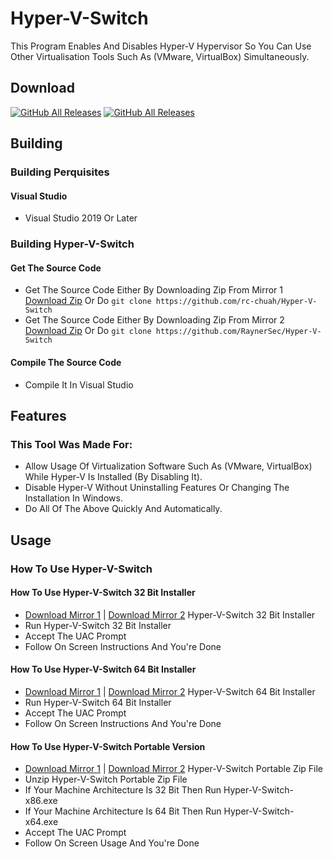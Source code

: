 # Hyper-V-Switch
This Program Enables And Disables Hyper-V Hypervisor So You Can Use Other Virtualisation Tools Such As (VMware, VirtualBox) Simultaneously.

## Download
[![GitHub All Releases](https://img.shields.io/github/downloads/rc-chuah/Hyper-V-Switch/total?label=MIRROR%201%20DOWNLOADS&style=for-the-badge&color=brightgreen)](https://github.com/rc-chuah/Hyper-V-Switch/releases/latest)
[![GitHub All Releases](https://img.shields.io/github/downloads/RaynerSec/Hyper-V-Switch/total?label=MIRROR%202%20DOWNLOADS&style=for-the-badge&color=brightgreen)](https://github.com/RaynerSec/Hyper-V-Switch/releases/latest)

## Building
### Building Perquisites
#### Visual Studio
- Visual Studio 2019 Or Later
### Building Hyper-V-Switch
#### Get The Source Code
- Get The Source Code Either By Downloading Zip From Mirror 1 [Download Zip](https://github.com/rc-chuah/Hyper-V-Switch/archive/main.zip) Or Do `git clone https://github.com/rc-chuah/Hyper-V-Switch`
- Get The Source Code Either By Downloading Zip From Mirror 2 [Download Zip](https://github.com/RaynerSec/Hyper-V-Switch/archive/main.zip) Or Do `git clone https://github.com/RaynerSec/Hyper-V-Switch`
#### Compile The Source Code
- Compile It In Visual Studio

## Features
### This Tool Was Made For:
- Allow Usage Of Virtualization Software Such As (VMware, VirtualBox) While Hyper-V Is Installed (By Disabling It).
- Disable Hyper-V Without Uninstalling Features Or Changing The Installation In Windows.
- Do All Of The Above Quickly And Automatically.

## Usage
### How To Use Hyper-V-Switch
#### How To Use Hyper-V-Switch 32 Bit Installer
- [Download Mirror 1](https://github.com/rc-chuah/Hyper-V-Switch/releases/latest) | [Download Mirror 2](https://github.com/RaynerSec/Hyper-V-Switch/releases/latest) Hyper-V-Switch 32 Bit Installer
- Run Hyper-V-Switch 32 Bit Installer
- Accept The UAC Prompt
- Follow On Screen Instructions And You're Done
#### How To Use Hyper-V-Switch 64 Bit Installer
- [Download Mirror 1](https://github.com/rc-chuah/Hyper-V-Switch/releases/latest) | [Download Mirror 2](https://github.com/RaynerSec/Hyper-V-Switch/releases/latest) Hyper-V-Switch 64 Bit Installer
- Run Hyper-V-Switch 64 Bit Installer
- Accept The UAC Prompt
- Follow On Screen Instructions And You're Done
#### How To Use Hyper-V-Switch Portable Version
- [Download Mirror 1](https://github.com/rc-chuah/Hyper-V-Switch/releases/latest) | [Download Mirror 2](https://github.com/RaynerSec/Hyper-V-Switch/releases/latest) Hyper-V-Switch Portable Zip File
- Unzip Hyper-V-Switch Portable Zip File
- If Your Machine Architecture Is 32 Bit Then Run Hyper-V-Switch-x86.exe
- If Your Machine Architecture Is 64 Bit Then Run Hyper-V-Switch-x64.exe
- Accept The UAC Prompt
- Follow On Screen Usage And You're Done